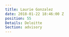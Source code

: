 ```yaml
---
title: Laurie Gonzalez
date: 2018-01-22 18:46:00 Z
position: 55
Details: Deloitte
Section: advisory
---
```


